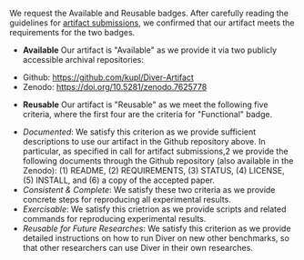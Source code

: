 We request the Available and Reusable badges. After carefully reading the guidelines for [artifact submissions](https://conf.researchr.org/getImage/icse-2023/orig/fse_artifacts_submission_reviewing_guidelines.pdf), 
we confirmed that our artifact meets the requirements for the two badges.

* __Available__
Our artifact is "Available" as we provide it via two publicly accessible archival repositories:
- Github: <https://github.com/kupl/Diver-Artifact>
- Zenodo: <https://doi.org/10.5281/zenodo.7625778>

* __Reusable__ 
Our artifact is "Reusable" as we meet the following five criteria, where the first four are the criteria for "Functional" badge.
- _Documented_: We satisfy this criterion as we provide sufficient descriptions to use our artifact in the Github repository above. In particular, as specified in call for artifact submissions,2 we provide the following documents through the Github repository (also available in the Zenodo): (1) README, (2) REQUIREMENTS, (3) STATUS, (4) LICENSE, (5) INSTALL, and (6) a copy of the accepted paper.
- _Consistent & Complete_: We satisfy these two criteria as we provide concrete steps for reproducing all experimental results.
- _Exercisable_: We satisfy this crietrion as we provide scripts and related commands for reproducing experimental results.
- _Reusable for Future Researches_: We satisfy this criterion as we provide detailed instructions on how to run Diver on new other benchmarks, so that other researchers can use Diver in their own researches.

 
